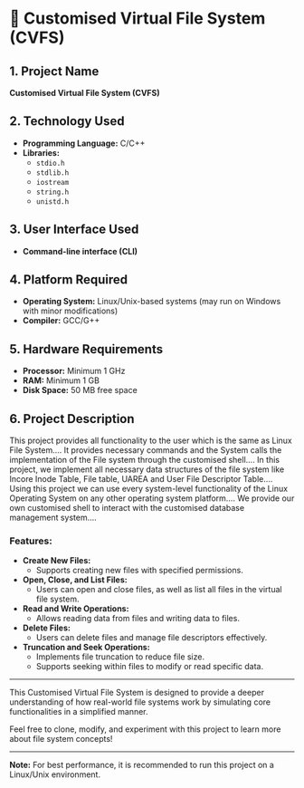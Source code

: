 # 📁 Customised Virtual File System (CVFS)

## 1. Project Name
**Customised Virtual File System (CVFS)**

## 2. Technology Used
- **Programming Language:** C/C++
- **Libraries:**
  - `stdio.h`
  - `stdlib.h`
  - `iostream`
  - `string.h`
  - `unistd.h`

## 3. User Interface Used
- **Command-line interface (CLI)**

## 4. Platform Required
- **Operating System:** Linux/Unix-based systems (may run on Windows with minor modifications)
- **Compiler:** GCC/G++

## 5. Hardware Requirements
- **Processor:** Minimum 1 GHz
- **RAM:** Minimum 1 GB
- **Disk Space:** 50 MB free space

## 6. Project Description
This project provides all functionality to the user which is the same as Linux File System....
It provides necessary commands and the System calls the implementation of the File system through the customised shell....
In this project, we implement all necessary data structures of the file system like Incore Inode Table, File table, UAREA and User File Descriptor Table....
Using this project we can use every system-level functionality of the Linux Operating System on any other operating system platform....
We provide our own customised shell to interact with the customised database management system....

### Features:
- **Create New Files:**
  - Supports creating new files with specified permissions.
- **Open, Close, and List Files:**
  - Users can open and close files, as well as list all files in the virtual file system.
- **Read and Write Operations:**
  - Allows reading data from files and writing data to files.
- **Delete Files:**
  - Users can delete files and manage file descriptors effectively.
- **Truncation and Seek Operations:**
  - Implements file truncation to reduce file size.
  - Supports seeking within files to modify or read specific data.

---

This Customised Virtual File System is designed to provide a deeper understanding of how real-world file systems work by simulating core functionalities in a simplified manner.

Feel free to clone, modify, and experiment with this project to learn more about file system concepts!

---

**Note:** For best performance, it is recommended to run this project on a Linux/Unix environment.

